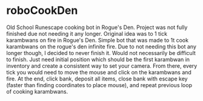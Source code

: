 # roboCookDen
Old School Runescape cooking bot in Rogue's Den. Project was not fully finished due not needing it any longer. Original idea was to 1 tick karambwans on fire in Rogue's  Den.
Simple bot that was made to 1t cook karambwans on the rogue's den infinite fire. Due to not needing this bot any longer though, I decided to never finish it. Would not necessarily be difficult to finish. Just need initial position which should be the first karambwan in inventory and create a consistent way to set your camera. From there, every tick you would need to move the mouse and click on the karambwans and fire. At the end, click bank, deposit all items, close bank with escape key (faster than finding coordinates to place mouse), and repeat previous loop of cooking karambwans.